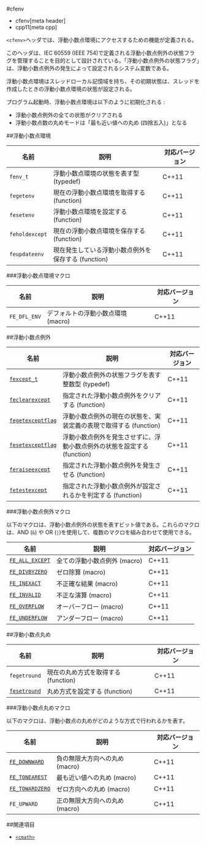 #cfenv
* cfenv[meta header]
* cpp11[meta cpp]

`<cfenv>`ヘッダでは、浮動小数点環境にアクセスするための機能が定義される。

このヘッダは、IEC 60559 (IEEE 754)で定義される浮動小数点例外の状態フラグを管理することを目的として設計されている。「浮動小数点例外の状態フラグ」は、浮動小数点例外の発生によって設定されるシステム変数である。

浮動小数点環境はスレッドローカル記憶域を持ち、その初期状態は、スレッドを作成したときの浮動小数点環境の状態が設定される。

プログラム起動時、浮動小数点環境は以下のように初期化される :

- 浮動小数点例外の全ての状態がクリアされる
- 浮動小数点数の丸めモードは「最も近い値への丸め (四捨五入)」となる


##浮動小数点環境

| 名前    | 説明 | 対応バージョン |
|---------|------|----------------|
| `fenv_t` | 浮動小数点環境の状態を表す型 (typedef) | C++11 |
| `fegetenv` | 現在の浮動小数点環境を取得する (function) | C++11 |
| `fesetenv` | 浮動小数点環境を設定する (function) | C++11 |
| `feholdexcept` | 現在の浮動小数点環境を保存する (function) | C++11 |
| `feupdateenv` | 現在発生している浮動小数点例外を保存する (function) | C++11 |

###浮動小数点環境マクロ

| 名前         | 説明 | 対応バージョン |
|--------------|------|----------------|
| `FE_DFL_ENV` | デフォルトの浮動小数点環境 (macro) | C++11 |


##浮動小数点例外

| 名前 | 説明 | 対応バージョン |
|------|------|----------------|
| [`fexcept_t`](cfenv/fexcept_t.md) | 浮動小数点例外の状態フラグを表す整数型 (typedef) | C++11 |
| [`feclearexcept`](cfenv/feclearexcept.md) | 指定された浮動小数点例外をクリアする (function) | C++11 |
| [`fegetexceptflag`](cfenv/fegetexceptflag.md) | 浮動小数点例外の現在の状態を、実装定義の表現で取得する (function) | C++11 |
| [`fesetexceptflag`](cfenv/fesetexceptflag.md) | 浮動小数点例外を発生させずに、浮動小数点例外の状態を設定する (function) | C++11 |
| [`feraiseexcept`](cfenv/feraiseexcept.md) | 指定された浮動小数点例外を発生させる (function) | C++11 |
| [`fetestexcept`](cfenv/fetestexcept.md) | 指定された浮動小数点例外が設定されるかを判定する (function) | C++11 |

###浮動小数点例外マクロ

以下のマクロは、浮動小数点例外の状態を表すビット値である。これらのマクロは、AND (`&`) や OR (`|`)を使用して、複数のマクロを組み合わせて使用できる。

| 名前            | 説明                         | 対応バージョン |
|-----------------|------------------------------|----------------|
| [`FE_ALL_EXCEPT`](cfenv/fe_all_except.md) | 全ての浮動小数点例外 (macro) | C++11 |
| [`FE_DIVBYZERO`](cfenv/fe_divbyzero.md)   | ゼロ除算 (macro)             | C++11 |
| [`FE_INEXACT`](cfenv/fe_inexact.md)       | 不正確な結果 (macro)         | C++11 |
| [`FE_INVALID`](cfenv/fe_invalid.md)       | 不正な演算 (macro)           | C++11 |
| [`FE_OVERFLOW`](cfenv/fe_overflow.md)     | オーバーフロー (macro)       | C++11 |
| [`FE_UNDERFLOW`](cfenv/fe_underflow.md)   | アンダーフロー (macro)       | C++11 |


##浮動小数点丸め

| 名前 | 説明 | 対応バージョン |
|------|------|----------------|
| `fegetround` | 現在の丸め方式を取得する (function) | C++11 |
| [`fesetround`](cfenv/fesetround.md) | 丸め方式を設定する (function) | C++11 |


###浮動小数点丸めマクロ

以下のマクロは、浮動小数点の丸めがどのような方式で行われるかを表す。

| 名前            | 説明                           | 対応バージョン |
|-----------------|--------------------------------|----------------|
| [`FE_DOWNWARD`](cfenv/fe_downward.md)     | 負の無限大方向への丸め (macro) | C++11 |
| [`FE_TONEAREST`](cfenv/fe_tonearest.md)   | 最も近い値への丸め (macro)     | C++11 |
| [`FE_TOWARDZERO`](cfenv/fe_towardzero.md) | ゼロ方向への丸め (macro)       | C++11 |
| `FE_UPWARD`     | 正の無限大方向への丸め (macro) | C++11 |


##関連項目
- [`<cmath>`](/reference/cmath.md)


